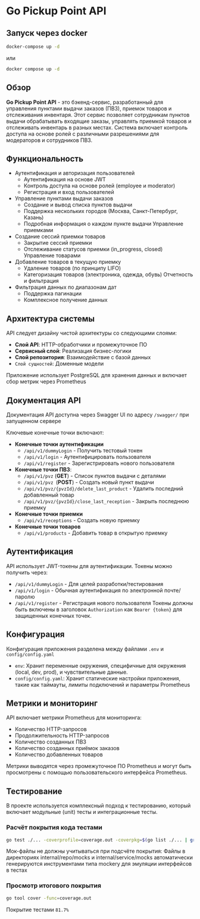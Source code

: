 # Go Pickup Point API

## Запуск через docker
```bash
docker-compose up -d
```
или
```bash
docker compose up -d
```

## Обзор
**Go Pickup Point API** - это бэкенд-сервис, разработанный для управления пунктами выдачи заказов (ПВЗ), приемок товаров и отслеживания инвентаря. Этот сервис позволяет сотрудникам пунктов выдачи обрабатывать входящие заказы, управлять приемкой товаров и отслеживать инвентарь в разных местах. Система включает контроль доступа на основе ролей с различными разрешениями для модераторов и сотрудников ПВЗ.

## Функциональность
- Аутентификация и авторизация пользователей 
  - Аутентификация на основе JWT 
  - Контроль доступа на основе ролей (employee и moderator)
  - Регистрация и вход пользователей
- Управление пунктами выдачи заказов 
  - Создание и вывод списка пунктов выдачи 
  - Поддержка нескольких городов (Москва, Санкт-Петербург, Казань)
  - Подробная информация о каждом пункте выдачи
    Управление приемками
- Создание сессий приемки товаров
  - Закрытие сессий приемки 
  - Отслеживание статусов приемки (in_progress, closed)
    Управление товарами
- Добавление товаров в текущую приемку 
  - Удаление товаров (по принципу LIFO)
  - Категоризация товаров (электроника, одежда, обувь)
    Отчетность и фильтрация
- Фильтрация данных по диапазонам дат 
  - Поддержка пагинации 
  - Комплексное получение данных

## Архитектура системы
API следует дизайну чистой архитектуры со следующими слоями:
- **Слой API**: HTTP-обработчики и промежуточное ПО
- **Сервисный слой**: Реализация бизнес-логики 
- **Слой репозитория**: Взаимодействие с базой данных
- `Слой сущностей`: Доменные модели

Приложение использует PostgreSQL для хранения данных и включает сбор метрик через Prometheus

## Документация API
Документация API доступна через Swagger UI по адресу `/swagger/` при запущенном сервере

Ключевые конечные точки включают:
- **Конечные точки аутентификации**
  - `/api/v1/dummyLogin` - Получить тестовый токен 
  - `/api/v1/login` - Аутентифицировать пользователя 
  - `/api/v1/register` - Зарегистрировать нового пользователя
- **Конечные точки ПВЗ**:
  - `/api/v1/pvz` (**GET**) - Список пунктов выдачи с деталями 
  - `/api/v1/pvz `(**POST**) - Создать новый пункт выдачи 
  - `/api/v1/pvz/{pvzId}/delete_last_product` - Удалить последний добавленный товар 
  - `/api/v1/pvz/{pvzId}/close_last_reception` - Закрыть последнюю приемку
- **Конечные точки приемки**
  - `/api/v1/receptions` - Создать новую приемку 
- **Конечные точки товаров**
  - `/api/v1/products` - Добавить товар в открытую приемку

## Аутентификация
API использует JWT-токены для аутентификации. Токены можно получить через:
- `/api/v1/dummyLogin` - Для целей разработки/тестирования 
- `/api/v1/login` - Обычная аутентификация по электронной почте/паролю 
- `/api/v1/register` - Регистрация нового пользователя
Токены должны быть включены в заголовок `Authorization` как `Bearer {token}` для защищенных конечных точек.

## Конфигурация
Конфигурация приложения разделена между файлами `.env` и `config/config.yaml`
- `env`: Хранит переменные окружения, специфичные для окружения (local, dev, prod), и чувствительные данные.
- `config/config.yaml`: Хранит статические настройки приложения, такие как таймауты, лимиты подключений и параметры Prometheus

## Метрики и мониторинг
API включает метрики Prometheus для мониторинга:
- Количество HTTP-запросов 
- Продолжительность HTTP-запросов
- Количество созданных ПВЗ
- Количество созданных приёмок заказов
- Количество добавленных товаров

Метрики выводятся через промежуточное ПО Prometheus и могут быть просмотрены с помощью пользовательского интерфейса Prometheus.


## Тестирование
В проекте используется комплексный подход к тестированию, который включает модульные (unit) тесты и интеграционные тесты.

### Расчёт покрытия кода тестами
```bash
go test ./... -coverprofile=coverage.out -coverpkg=$(go list ./... | grep -v "/mocks/" | tr '\n' ',')
```
Мок-файлы не должны учитываться при подсчёте покрытия: Файлы в директориях internal/repo/mocks и internal/service/mocks автоматически генерируются инструментами типа mockery для эмуляции интерфейсов в тестах
### Просмотр итогового покрытия
```bash
go tool cover -func=coverage.out
```
Покрытие тестами `81.7%`
